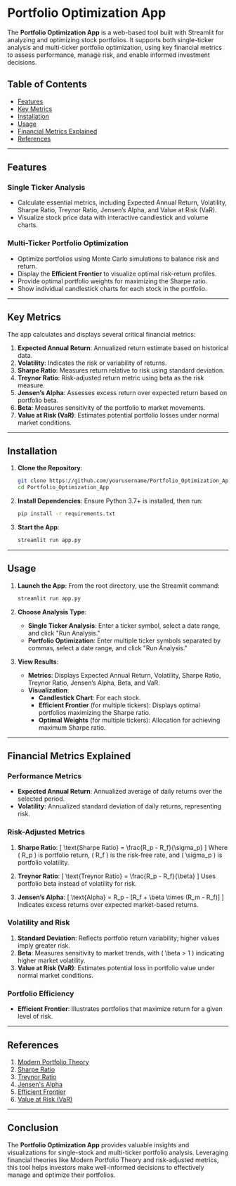 # Portfolio Optimization App

The **Portfolio Optimization App** is a web-based tool built with Streamlit for analyzing and optimizing stock portfolios. It supports both single-ticker analysis and multi-ticker portfolio optimization, using key financial metrics to assess performance, manage risk, and enable informed investment decisions.

## Table of Contents
- [Features](#features)
- [Key Metrics](#key-metrics)
- [Installation](#installation)
- [Usage](#usage)
- [Financial Metrics Explained](#financial-metrics-explained)
- [References](#references)

---

## Features

### Single Ticker Analysis
- Calculate essential metrics, including Expected Annual Return, Volatility, Sharpe Ratio, Treynor Ratio, Jensen’s Alpha, and Value at Risk (VaR).
- Visualize stock price data with interactive candlestick and volume charts.

### Multi-Ticker Portfolio Optimization
- Optimize portfolios using Monte Carlo simulations to balance risk and return.
- Display the **Efficient Frontier** to visualize optimal risk-return profiles.
- Provide optimal portfolio weights for maximizing the Sharpe ratio.
- Show individual candlestick charts for each stock in the portfolio.

---

## Key Metrics

The app calculates and displays several critical financial metrics:
1. **Expected Annual Return**: Annualized return estimate based on historical data.
2. **Volatility**: Indicates the risk or variability of returns.
3. **Sharpe Ratio**: Measures return relative to risk using standard deviation.
4. **Treynor Ratio**: Risk-adjusted return metric using beta as the risk measure.
5. **Jensen’s Alpha**: Assesses excess return over expected return based on portfolio beta.
6. **Beta**: Measures sensitivity of the portfolio to market movements.
7. **Value at Risk (VaR)**: Estimates potential portfolio losses under normal market conditions.

---

## Installation

1. **Clone the Repository**:
   ```bash
   git clone https://github.com/yourusername/Portfolio_Optimization_App.git
   cd Portfolio_Optimization_App
   ```

2. **Install Dependencies**:
   Ensure Python 3.7+ is installed, then run:
   ```bash
   pip install -r requirements.txt
   ```

3. **Start the App**:
   ```bash
   streamlit run app.py
   ```

---

## Usage

1. **Launch the App**:
   From the root directory, use the Streamlit command:
   ```bash
   streamlit run app.py
   ```

2. **Choose Analysis Type**:
   - **Single Ticker Analysis**: Enter a ticker symbol, select a date range, and click "Run Analysis."
   - **Portfolio Optimization**: Enter multiple ticker symbols separated by commas, select a date range, and click "Run Analysis."

3. **View Results**:
   - **Metrics**: Displays Expected Annual Return, Volatility, Sharpe Ratio, Treynor Ratio, Jensen’s Alpha, Beta, and VaR.
   - **Visualization**:
     - **Candlestick Chart**: For each stock.
     - **Efficient Frontier** (for multiple tickers): Displays optimal portfolios maximizing the Sharpe ratio.
     - **Optimal Weights** (for multiple tickers): Allocation for achieving maximum Sharpe ratio.

---

## Financial Metrics Explained

### Performance Metrics
- **Expected Annual Return**: Annualized average of daily returns over the selected period.
- **Volatility**: Annualized standard deviation of daily returns, representing risk.

### Risk-Adjusted Metrics
1. **Sharpe Ratio**:
   \[
   \text{Sharpe Ratio} = \frac{R_p - R_f}{\sigma_p}
   \]
   Where \( R_p \) is portfolio return, \( R_f \) is the risk-free rate, and \( \sigma_p \) is portfolio volatility.
   
2. **Treynor Ratio**:
   \[
   \text{Treynor Ratio} = \frac{R_p - R_f}{\beta}
   \]
   Uses portfolio beta instead of volatility for risk.

3. **Jensen’s Alpha**:
   \[
   \text{Alpha} = R_p - [R_f + \beta \times (R_m - R_f)]
   \]
   Indicates excess returns over expected market-based returns.

### Volatility and Risk
1. **Standard Deviation**: Reflects portfolio return variability; higher values imply greater risk.
2. **Beta**: Measures sensitivity to market trends, with \( \beta > 1 \) indicating higher market volatility.
3. **Value at Risk (VaR)**: Estimates potential loss in portfolio value under normal market conditions.

### Portfolio Efficiency
- **Efficient Frontier**: Illustrates portfolios that maximize return for a given level of risk.

---

## References

1. [Modern Portfolio Theory](https://en.wikipedia.org/wiki/Modern_portfolio_theory)
2. [Sharpe Ratio](https://www.investopedia.com/terms/s/sharperatio.asp)
3. [Treynor Ratio](https://www.investopedia.com/terms/t/treynorratio.asp)
4. [Jensen's Alpha](https://www.investopedia.com/terms/a/alphajensen.asp)
5. [Efficient Frontier](https://www.investopedia.com/terms/e/efficientfrontier.asp)
6. [Value at Risk (VaR)](https://www.investopedia.com/terms/v/var.asp)

---

## Conclusion

The **Portfolio Optimization App** provides valuable insights and visualizations for single-stock and multi-ticker portfolio analysis. Leveraging financial theories like Modern Portfolio Theory and risk-adjusted metrics, this tool helps investors make well-informed decisions to effectively manage and optimize their portfolios.

